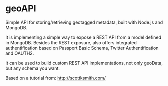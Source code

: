 # geoAPI
Simple API for storing/retrieving geotagged metadata, built with Node.js and MongoDB.

It is implementing a simple way to expose a REST API from a model defined in MongoDB. Besides the REST exposure, also offers integrated authentification based on Passport Basic Schema, Twitter Authentification and OAUTH2.

It can be used to build custom REST API implementations, not only geoData, but any schema you want.

Based on a tutorial from: http://scottksmith.com/

